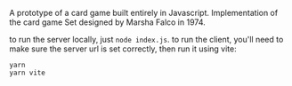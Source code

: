 A prototype of a card game built entirely in Javascript.
Implementation of the card game Set designed by Marsha Falco in 1974.

to run the server locally, just `node index.js`.
to run the client, you'll need to make sure the server url is set correctly, then run it using vite:
```
yarn
yarn vite
```
